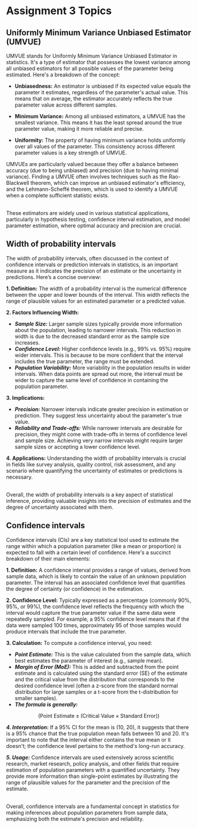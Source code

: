 # Assignment 3 Topics

## Uniformly Minimum Variance Unbiased Estimator (UMVUE)

UMVUE stands for Uniformly Minimum Variance Unbiased Estimator in statistics. It's a type of estimator that possesses the lowest variance among all unbiased estimators for all possible values of the parameter being estimated. Here's a breakdown of the concept:
<br>
- **Unbiasedness:** An estimator is unbiased if its expected value equals the parameter it estimates, regardless of the parameter's actual value. This means that on average, the estimator accurately reflects the true parameter value across different samples.

- **Minimum Variance:** Among all unbiased estimators, a UMVUE has the smallest variance. This means it has the least spread around the true parameter value, making it more reliable and precise.

- **Uniformity:** The property of having minimum variance holds uniformly over all values of the parameter. This consistency across different parameter values is a key strength of UMVUE.

UMVUEs are particularly valued because they offer a balance between accuracy (due to being unbiased) and precision (due to having minimal variance). Finding a UMVUE often involves techniques such as the Rao-Blackwell theorem, which can improve an unbiased estimator's efficiency, and the Lehmann-Scheffé theorem, which is used to identify a UMVUE when a complete sufficient statistic exists.

<br>
These estimators are widely used in various statistical applications, particularly in hypothesis testing, confidence interval estimation, and model parameter estimation, where optimal accuracy and precision are crucial.


## Width of probability intervals

The width of probability intervals, often discussed in the context of confidence intervals or prediction intervals in statistics, is an important measure as it indicates the precision of an estimate or the uncertainty in predictions. Here’s a concise overview:

**1. Definition:** The width of a probability interval is the numerical difference between the upper and lower bounds of the interval. This width reflects the range of plausible values for an estimated parameter or a predicted value.

**2. Factors Influencing Width:**
  - ***Sample Size:*** Larger sample sizes typically provide more information about the population, leading to narrower intervals. This reduction in width is due to the decreased standard error as the sample size increases.
  - ***Confidence Level:*** Higher confidence levels (e.g., 99% vs. 95%) require wider intervals. This is because to be more confident that the interval includes the true parameter, the range must be extended.
  - ***Population Variability:*** More variability in the population results in wider intervals. When data points are spread out more, the interval must be wider to capture the same level of confidence in containing the population parameter.
  
**3. Implications:**
  - ***Precision:*** Narrower intervals indicate greater precision in estimation or prediction. They suggest less uncertainty about the parameter's true value.
  - ***Reliability and Trade-offs:*** While narrower intervals are desirable for precision, they might come with trade-offs in terms of confidence level and sample size. Achieving very narrow intervals might require larger sample sizes or accepting a lower confidence level.

**4. Applications:** Understanding the width of probability intervals is crucial in fields like survey analysis, quality control, risk assessment, and any scenario where quantifying the uncertainty of estimates or predictions is necessary.

<br>
Overall, the width of probability intervals is a key aspect of statistical inference, providing valuable insights into the precision of estimates and the degree of uncertainty associated with them.

## Confidence intervals

Confidence intervals (CIs) are a key statistical tool used to estimate the range within which a population parameter (like a mean or proportion) is expected to fall with a certain level of confidence. Here's a succinct breakdown of their main elements:
<br>

**1. Definition:** A confidence interval provides a range of values, derived from sample data, which is likely to contain the value of an unknown population parameter. The interval has an associated confidence level that quantifies the degree of certainty (or confidence) in the estimation.

**2. Confidence Level:** Typically expressed as a percentage (commonly 90%, 95%, or 99%), the confidence level reflects the frequency with which the interval would capture the true parameter value if the same data were repeatedly sampled. For example, a 95% confidence level means that if the data were sampled 100 times, approximately 95 of those samples would produce intervals that include the true parameter.

**3. Calculation:** To compute a confidence interval, you need:
  - ***Point Estimate:*** This is the value calculated from the sample data, which best estimates the parameter of interest (e.g., sample mean).
  - ***Margin of Error (MoE):*** This is added and subtracted from the point estimate and is calculated using the standard error (SE) of the estimate and the critical value from the distribution that corresponds to the desired confidence level (often a z-score from the standard normal distribution for large samples or a t-score from the t-distribution for smaller samples).
  - ***The formula is generally:***

```math
( \text{Point Estimate} \pm (\text{Critical Value} \times \text{Standard Error}))
```

***4. Interpretation:*** If a 95% CI for the mean is (10, 20), it suggests that there is a 95% chance that the true population mean falls between 10 and 20. It's important to note that the interval either contains the true mean or it doesn't; the confidence level pertains to the method's long-run accuracy.

***5. Usage:*** Confidence intervals are used extensively across scientific research, market research, policy analysis, and other fields that require estimation of population parameters with a quantified uncertainty. They provide more information than single-point estimates by illustrating the range of plausible values for the parameter and the precision of the estimate.

<br>
Overall, confidence intervals are a fundamental concept in statistics for making inferences about population parameters from sample data, emphasizing both the estimate's precision and reliability.
